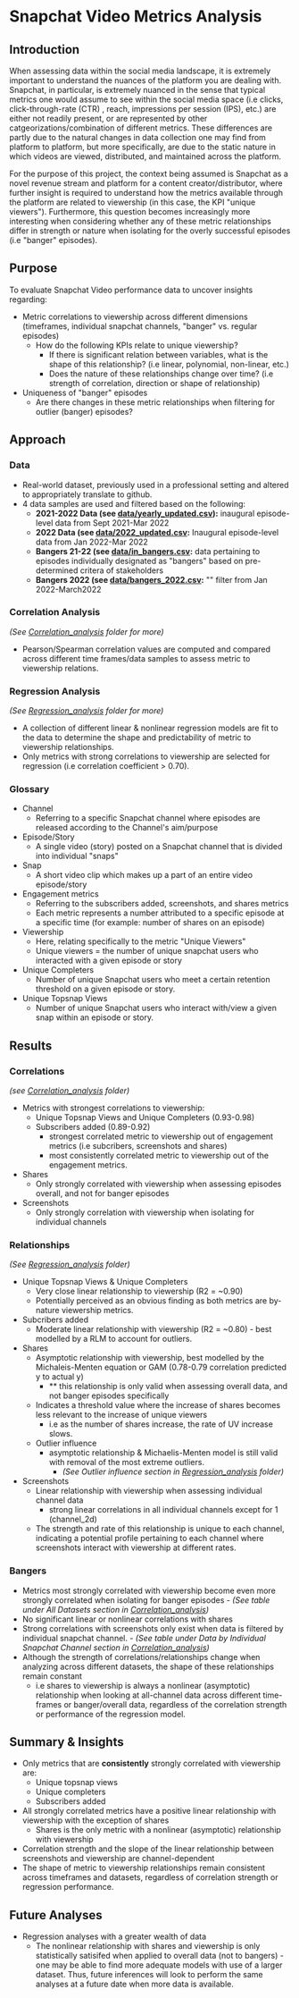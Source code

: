 # Snapchat Video Metrics Analysis

## Introduction 
When assessing data within the social media landscape, it is extremely important to understand the nuances of the platform you are dealing with. Snapchat, in particular, is extremely nuanced in the sense that typical metrics one would assume to see within the social media space (i.e clicks, click-through-rate (CTR) , reach, impressions per session (IPS), etc.) are either not readily present, or are represented by other catgeorizations/combination of different metrics. These differences are partly due to the natural changes in data collection one may find from platform to platform, but more specifically, are due to the static nature in which videos are viewed, distributed, and maintained across the platform. 

For the purpose of this project, the context being assumed is Snapchat as a novel revenue stream and platform for a content creator/distributor, where further insight is required to understand how the metrics available through the platform are related to viewership (in this case, the KPI "unique viewers"). Furthermore, this question becomes increasingly more interesting when considering whether any of these metric relationships differ in strength or nature when isolating for the overly successful episodes (i.e "banger" episodes).

## Purpose 
To evaluate Snapchat Video performance data to uncover insights regarding:
-  Metric correlations to viewership across different dimensions (timeframes, individual snapchat channels, "banger" vs. regular episodes)
    -  How do the following KPIs relate to unique viewership?
        - If there is significant relation between variables, what is the shape of this relationship? (i.e linear, polynomial, non-linear, etc.)
        - Does the nature of these relationships change over time? (i.e strength of correlation, direction or shape of relationship)
-  Uniqueness of "banger" episodes 
    -  Are there changes in these metric relationships when filtering for outlier (banger) episodes?

## Approach 
### Data
- Real-world dataset, previously used in a professional setting and altered to appropriately translate to github.
- 4 data samples are used and filtered based on the following:
    - **2021-2022 Data (see [data/yearly_updated.csv](https://github.com/a-memme/snapchat_correlation_analysis/blob/main/data/yearly_updated.csv)):** inaugural episode-level data from Sept 2021-Mar 2022
    - **2022 Data (see [data/2022_updated.csv](https://github.com/a-memme/snapchat_correlation_analysis/blob/main/data/2022_updated.csv):** Inaugural episode-level data from Jan 2022-Mar 2022
    - **Bangers 21-22 (see [data/in_bangers.csv](https://github.com/a-memme/snapchat_correlation_analysis/blob/main/data/in_bangers.csv):** data pertaining to episodes individually designated as "bangers" based on pre-determined critera of stakeholders
    - **Bangers 2022 (see [data/bangers_2022.csv](https://github.com/a-memme/snapchat_correlation_analysis/blob/main/data/bangers_2022.csv):** "" filter from Jan 2022-March2022 

### Correlation Analysis
*(See [Correlation_analysis](https://github.com/a-memme/snapchat_correlation_analysis/tree/main/Correlation_analysis) folder for more)*
- Pearson/Spearman correlation values are computed and compared across different time frames/data samples to assess metric to viewership relations.

### Regression Analysis
*(See [Regression_analysis](https://github.com/a-memme/snapchat_correlation_analysis/tree/main/Regression_analysis) folder for more)*
- A collection of different linear & nonlinear regression models are fit to the data to determine the shape and predictability of metric to viewership relationships. 
- Only metrics with strong correlations to viewership are selected for regression (i.e correlation coefficient > 0.70).

### Glossary 
- Channel 
    - Referring to a specific Snapchat channel where episodes are released according to the Channel's aim/purpose
- Episode/Story 
    - A single video (story) posted on a Snapchat channel that is divided into individual "snaps"
- Snap
    - A short video clip which makes up a part of an entire video episode/story
- Engagement metrics 
    - Referring to the subscribers added, screenshots, and shares metrics 
    - Each metric represents a number attributed to a specific episode at a specific time (for example: number of shares on an episode)
- Viewership 
    - Here, relating specifically to the metric "Unique Viewers"
    - Unique viewers = the number of unique snapchat users who interacted with a given episode or story
- Unique Completers 
    -  Number of unique Snapchat users who meet a certain retention threshold on a given episode or story.
- Unique Topsnap Views 
    - Number of unique Snapchat users who interact with/view a given snap within an episode or story.


## Results

### Correlations 
*(see [Correlation_analysis](https://github.com/a-memme/snapchat_correlation_analysis/tree/main/Correlation_analysis) folder)*
- Metrics with strongest correlations to viewership:
    - Unique Topsnap Views and Unique Completers (0.93-0.98)
    - Subscribers added (0.89-0.92)
        - strongest correlated metric to viewership out of engagement metrics (i.e subcribers, screenshots and shares)
        - most consistently correlated metric to viewership out of the engagement metrics.  
- Shares 
    - Only strongly correlated with viewership when assessing episodes overall, and not for banger episodes 
- Screenshots 
    - Only strongly correlation with viewership when isolating for individual channels

### Relationships 
*(See [Regression_analysis](https://github.com/a-memme/snapchat_correlation_analysis/tree/main/Regression_analysis) folder)*
- Unique Topsnap Views & Unique Completers 
    - Very close linear relationship to viewership (R2 = ~0.90)
    - Potentially perceived as an obvious finding as both metrics are by-nature viewership metrics. 
- Subcribers added 
    - Moderate linear relationship with viewership (R2 = ~0.80) - best modelled by a RLM to account for outliers.
- Shares 
    - Asymptotic relationship with viewership, best modelled by the Michaleis-Menten equation or GAM (0.78-0.79 correlation predicted y to actual y)
        - ** this relationship is only valid when assessing overall data, and not banger episodes specifically 
    - Indicates a threshold value where the increase of shares becomes less relevant to the increase of unique viewers 
        - i.e as the number of shares increase, the rate of UV increase slows. 
    - Outlier influence 
        - asymptotic relationship & Michaelis-Menten model is still valid with removal of the most extreme outliers. 
            - *(See Outlier influence section in [Regression_analysis](https://github.com/a-memme/snapchat_correlation_analysis/tree/main/Regression_analysis) folder)* 
- Screenshots 
    - Linear relationship with viewership when assessing individual channel data 
        - strong linear correlations in all individual channels except for 1 (channel_2d)
    - The strength and rate of this relationship is unique to each channel, indicating a potential profile pertaining to each channel where screenshots interact with viewership at different rates. 

### Bangers 
- Metrics most strongly correlated with viewership become even more strongly correlated when isolating for banger episodes 
        -  *(See table under All Datasets section in [Correlation_analysis](https://github.com/a-memme/snapchat_correlation_analysis/tree/main/Correlation_analysis))*
- No significant linear or nonlinear correlations with shares
- Strong correlations with screenshots only exist when data is filtered by individual snapchat channel. 
        - *(See table under Data by Individual Snapchat Channel section in [Correlation_analysis](https://github.com/a-memme/snapchat_correlation_analysis/tree/main/Correlation_analysis))*
- Although the strength of correlations/relationships change when analyzing across different datasets, the shape of these relationships remain constant 
    - i.e shares to viewership is always a nonlinear (asymptotic) relationship when looking at all-channel data across different time-frames or banger/overall data, regardless of the correlation strength or performance of the regression model.

## Summary & Insights
- Only metrics that are **consistently** strongly correlated with viewership are:
    - Unique topsnap views 
    - Unique completers 
    - Subscribers added 
- All strongly correlated metrics have a positive linear relationship with viewership with the exception of shares
    - Shares is the only metric with a nonlinear (asymptotic) relationship with viewership 
- Correlation strength and the slope of the linear relationship between screenshots and viewership are channel-dependent 
- The shape of metric to viewership relationships remain consistent across timeframes and datasets, regardless of correlation strength or regression performance.

## Future Analyses 
- Regression analyses with a greater wealth of data 
    - The nonlinear relationship with shares and viewership is only statistically satisifed when applied to overall data (not to bangers) - one may be able to find more adequate models with use of a larger dataset. Thus, future inferences will look to perform  the same analyses at a future date when more data is available. 
